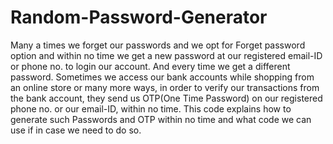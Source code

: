 # Random-Password-Generator
Many a times we forget our passwords and we opt for Forget password option and within no time we get a new password at our registered email-ID or phone no. to login our account. And every time we get a different password. Sometimes we access our bank accounts while shopping from an online store or many more ways, in order to verify our transactions from the bank account, they send us OTP(One Time Password) on our registered phone no. or our email-ID, within no time. This code explains how to generate such Passwords and OTP within no time and what code we can use if in case we need to do so.
